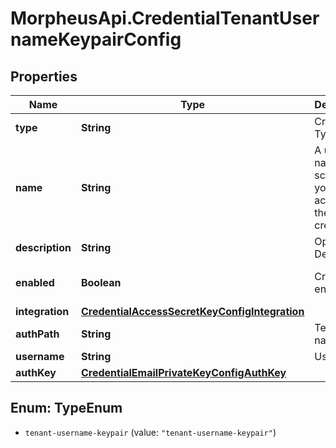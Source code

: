 # MorpheusApi.CredentialTenantUsernameKeypairConfig

## Properties

Name | Type | Description | Notes
------------ | ------------- | ------------- | -------------
**type** | **String** | Credential Type Code | 
**name** | **String** | A unique name scoped to your account for the credential | 
**description** | **String** | Optional Description | [optional] 
**enabled** | **Boolean** | Credential enabled | [optional] [default to true]
**integration** | [**CredentialAccessSecretKeyConfigIntegration**](CredentialAccessSecretKeyConfigIntegration.md) |  | [optional] 
**authPath** | **String** | Tenant name | 
**username** | **String** | Username | 
**authKey** | [**CredentialEmailPrivateKeyConfigAuthKey**](CredentialEmailPrivateKeyConfigAuthKey.md) |  | 



## Enum: TypeEnum


* `tenant-username-keypair` (value: `"tenant-username-keypair"`)




